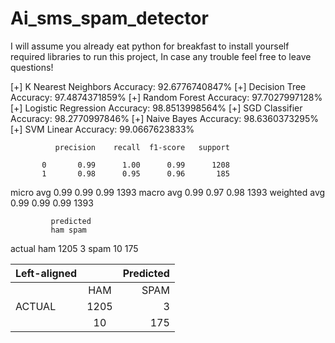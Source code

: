 # Ai_sms_spam_detector

I will assume you already eat python for breakfast to install yourself required libraries to run this project, In case any trouble feel free to leave questions!

[+] K Nearest Neighbors Accuracy: 92.6776740847%
[+] Decision Tree Accuracy: 97.4874371859%
[+] Random Forest Accuracy: 97.7027997128%
[+] Logistic Regression Accuracy: 98.8513998564%
[+] SGD Classifier Accuracy: 98.2770997846%
[+] Naive Bayes Accuracy: 98.6360373295%
[+] SVM Linear Accuracy: 99.0667623833%

              precision    recall  f1-score   support

           0       0.99      1.00      0.99      1208
           1       0.98      0.95      0.96       185

   micro avg       0.99      0.99      0.99      1393
   macro avg       0.99      0.97      0.98      1393
weighted avg       0.99      0.99      0.99      1393

             predicted
             ham spam

actual	ham	1205	  3
       spam	  10	175
     
| Left-aligned |                |   Predicted   |
| :---         |     :---:      |          ---: |
|              |      HAM       |     SPAM      |
|    ACTUAL    |     1205       |       3       |
|              |       10       |     175       |                             
